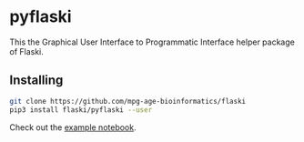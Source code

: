 # pyflaski

This the Graphical User Interface to Programmatic Interface helper package of Flaski.

## Installing 

```bash
git clone https://github.com/mpg-age-bioinformatics/flaski
pip3 install flaski/pyflaski --user
```

Check out the [example notebook](example.ipynb).
